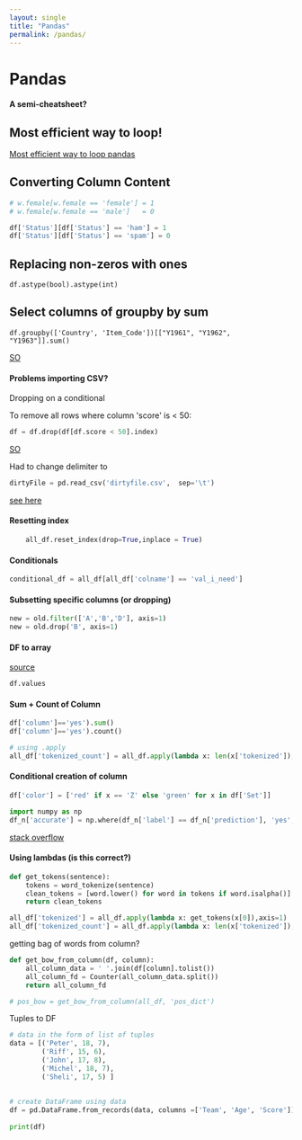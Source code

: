 ```yaml
--- 
layout: single
title: "Pandas"
permalink: /pandas/
---
```


# Pandas 
#### A semi-cheatsheet? 

## Most efficient way to loop!

[Most efficient way to loop pandas](https://stackoverflow.com/questions/7837722/what-is-the-most-efficient-way-to-loop-through-dataframes-with-pandas/11617194#11617194)

## Converting Column Content
```python
# w.female[w.female == 'female'] = 1 
# w.female[w.female == 'male']   = 0

df['Status'][df['Status'] == 'ham'] = 1
df['Status'][df['Status'] == 'spam'] = 0
```

## Replacing non-zeros with ones
```
df.astype(bool).astype(int)
```

## Select columns of groupby by sum

`df.groupby(['Country', 'Item_Code'])[["Y1961", "Y1962", "Y1963"]].sum()`

[SO](https://stackoverflow.com/a/32751412)
#### Problems importing CSV?

Dropping on a conditional

To remove all rows where column 'score' is < 50:

```python
df = df.drop(df[df.score < 50].index)
```
[SO](https://stackoverflow.com/questions/13851535/delete-rows-from-a-pandas-dataframe-based-on-a-conditional-expression-involving)

Had to change delimiter to 

```python
dirtyFile = pd.read_csv('dirtyfile.csv',  sep='\t')
```
[see here](https://stackoverflow.com/questions/18039057/python-pandas-error-tokenizing-data)

#### Resetting index

```python
    all_df.reset_index(drop=True,inplace = True) 
```

#### Conditionals

```python
conditional_df = all_df[all_df['colname'] == 'val_i_need']
```

#### Subsetting specific columns (or dropping)

```python
new = old.filter(['A','B','D'], axis=1)
new = old.drop('B', axis=1)
```

#### DF to array

[source](https://stackoverflow.com/questions/13187778/convert-pandas-dataframe-to-numpy-array)

```python
df.values
```

#### Sum + Count of Column

```python
df['column']=='yes').sum()
df['column']=='yes').count()

# using .apply
all_df['tokenized_count'] = all_df.apply(lambda x: len(x['tokenized']),axis=1)
```
#### Conditional creation of column
```python
df['color'] = ['red' if x == 'Z' else 'green' for x in df['Set']]

import numpy as np
df_n['accurate'] = np.where(df_n['label'] == df_n['prediction'], 'yes', 'no')
```
[stack overflow](https://stackoverflow.com/questions/19913659/pandas-conditional-creation-of-a-series-dataframe-column)

#### Using lambdas (is this correct?)
```python
def get_tokens(sentence):
    tokens = word_tokenize(sentence)
    clean_tokens = [word.lower() for word in tokens if word.isalpha()]
    return clean_tokens

all_df['tokenized'] = all_df.apply(lambda x: get_tokens(x[0]),axis=1)
all_df['tokenized_count'] = all_df.apply(lambda x: len(x['tokenized']),axis=1)
```

getting bag of words from column?

```python
def get_bow_from_column(df, column):
    all_column_data = ' '.join(df[column].tolist())
    all_column_fd = Counter(all_column_data.split())
    return all_column_fd

# pos_bow = get_bow_from_column(all_df, 'pos_dict')
```

Tuples to DF

```python
# data in the form of list of tuples 
data = [('Peter', 18, 7), 
        ('Riff', 15, 6), 
        ('John', 17, 8), 
        ('Michel', 18, 7), 
        ('Sheli', 17, 5) ] 
  
  
# create DataFrame using data 
df = pd.DataFrame.from_records(data, columns =['Team', 'Age', 'Score']) 
  
print(df)
```